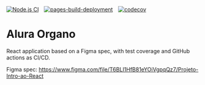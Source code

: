 [![Node.js CI](https://github.com/Stephulz/alura-organo/actions/workflows/node.js.yml/badge.svg)](https://github.com/Stephulz/alura-organo/actions/workflows/node.js.yml)&emsp;[![pages-build-deployment](https://github.com/Stephulz/alura-organo/actions/workflows/pages/pages-build-deployment/badge.svg?branch=gh-pages)](https://github.com/Stephulz/alura-organo/actions/workflows/pages/pages-build-deployment)&emsp;[![codecov](https://codecov.io/gh/Stephulz/alura-organo/branch/main/graph/badge.svg?token=HD07LHYG9V)](https://codecov.io/gh/Stephulz/alura-organo)
# Alura Organo

React application based on a Figma spec, with test coverage and GitHub actions as CI/CD.

Figma spec:
https://www.figma.com/file/T6BLI1HfB81eYOiVgpqQz7/Projeto-Intro-ao-React
